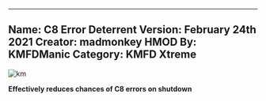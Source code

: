 -----------------------
Name: C8 Error Deterrent
Version: February 24th 2021
Creator: madmonkey
HMOD By: KMFDManic
Category: KMFD Xtreme
-----------------------
![km](https://i.imgur.com/j5KHVCo.png)

**Effectively reduces chances of C8 errors on shutdown**
